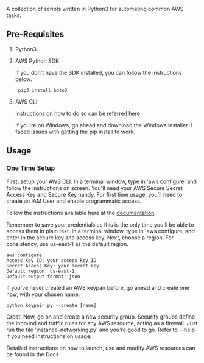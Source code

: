 A collection of scripts written in Python3 for automating common AWS tasks. 

## Pre-Requisites
1. Python3
2. AWS Python SDK
   
   If you don't have the SDK installed, you can follow the instructions below:
        
        pip3 install boto3
3. AWS CLI
   
   Instructions on how to do so can be referred [here](https://docs.aws.amazon.com/cli/latest/userguide/cli-chap-install.html)
   
   If you're on Windows, go ahead and download the Windows installer. I faced issues with getting the pip install to work.
    
## Usage

### One Time Setup
First, setup your AWS CLI. In a terminal window, type in 'aws configure' and follow the instructions on screen. You'll need your AWS Secure Secret Access Key and Secure Key handy. For first time usage, you'll need to create an IAM User and enable programmatic access. 

Follow the instructions available here at the [documentation](https://docs.aws.amazon.com/IAM/latest/UserGuide/getting-started_create-admin-group.html).

Remember to save your credentials as this is the only time you'll be able to access them in plain text. In a terminal window, type in 'aws configure' and enter in the secure key and access key. Next, choose a region. For consistency, use us-east-1 as the default region.

    aws configure
    Access Key ID: your access key ID
    Secret Access Key: your secret key
    Default region: us-east-1
    Default output format: json

If you've never created an AWS keypair before, go ahead and create one now, with your chosen name:
    
    python keypair.py --create [name]

Great! Now, go on and create a new security group. Security groups define the inbound and traffic rules for any AWS resource, acting as a firewall. Just run the file 'instance-networking.py' and you're good to go. Refer to --help if you need instructions on usage.

Detailed instructions on how to launch, use and modify AWS resources can be found in the Docs


